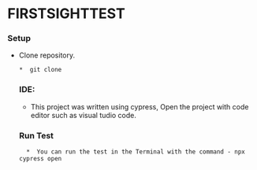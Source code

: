 # FIRSTSIGHTTEST

### Setup

*  Clone repository.

       *  git clone 


    ### IDE:

   *  This project was written using cypress, Open the project with code editor such as visual tudio code.
 

   ###  Run Test

         *  You can run the test in the Terminal with the command - npx cypress open
         
